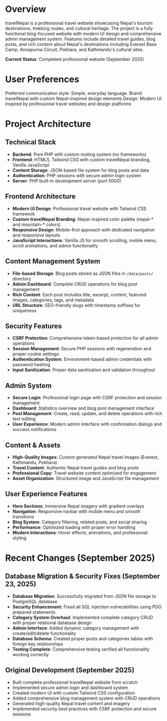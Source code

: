# Overview

travelNepal is a professional travel website showcasing Nepal's tourism destinations, trekking routes, and cultural heritage. The project is a fully functional blog-focused website with modern UI design and comprehensive admin management system. Features include detailed travel guides, blog posts, and rich content about Nepal's destinations including Everest Base Camp, Annapurna Circuit, Pokhara, and Kathmandu's cultural sites.

**Current Status**: Completed professional website (September 2025)

# User Preferences

Preferred communication style: Simple, everyday language.
Brand: travelNepal with custom Nepal-inspired design elements
Design: Modern UI inspired by professional travel websites and design platforms

# Project Architecture

## Technical Stack
- **Backend**: Pure PHP with custom routing system (no frameworks)
- **Frontend**: HTML5, Tailwind CSS with custom travelNepal branding, Vanilla JavaScript
- **Content Storage**: JSON-based file system for blog posts and data
- **Authentication**: PHP sessions with secure admin login system
- **Server**: PHP built-in development server (port 5000)

## Frontend Architecture
- **Modern UI Design**: Professional travel website with Tailwind CSS framework
- **Custom travelNepal Branding**: Nepal-inspired color palette (nepal-* and mountain-* colors)
- **Responsive Design**: Mobile-first approach with dedicated navigation and responsive layouts
- **JavaScript Interactions**: Vanilla JS for smooth scrolling, mobile menu, scroll animations, and admin functionality

## Content Management System
- **File-based Storage**: Blog posts stored as JSON files in `/data/posts/` directory
- **Admin Dashboard**: Complete CRUD operations for blog post management
- **Rich Content**: Each post includes title, excerpt, content, featured images, categories, tags, and metadata
- **URL Structure**: SEO-friendly slugs with timestamp suffixes for uniqueness

## Security Features
- **CSRF Protection**: Comprehensive token-based protection for all admin operations
- **Session Management**: Secure PHP sessions with regeneration and proper cookie settings
- **Authentication System**: Environment-based admin credentials with password hashing
- **Input Sanitization**: Proper data sanitization and validation throughout

## Admin System
- **Secure Login**: Professional login page with CSRF protection and session management
- **Dashboard**: Statistics overview and blog post management interface
- **Post Management**: Create, read, update, and delete operations with rich text editing
- **User Experience**: Modern admin interface with confirmation dialogs and success notifications

## Content & Assets
- **High-Quality Images**: Custom generated Nepal travel images (Everest, Kathmandu, Pokhara)
- **Travel Content**: Authentic Nepal travel guides and blog posts
- **Professional Copy**: Travel website content optimized for engagement
- **Asset Organization**: Structured image and JavaScript file management

## User Experience Features
- **Hero Sections**: Immersive Nepal imagery with gradient overlays
- **Navigation**: Responsive navbar with mobile menu and smooth transitions
- **Blog System**: Category filtering, related posts, and social sharing
- **Performance**: Optimized loading with proper error handling
- **Modern Interactions**: Hover effects, animations, and professional styling

# Recent Changes (September 2025)

## Database Migration & Security Fixes (September 23, 2025)
- **Database Migration**: Successfully migrated from JSON file storage to PostgreSQL database
- **Security Enhancement**: Fixed all SQL injection vulnerabilities using PDO prepared statements
- **Category System Overhaul**: Implemented complete category CRUD with proper relational database design
- **Admin Interface**: Added dynamic category management with create/edit/delete functionality
- **Database Schema**: Created proper posts and categories tables with foreign key relationships
- **Testing Complete**: Comprehensive testing verified all functionality working correctly

## Original Development (September 2025)
- Built complete professional travelNepal website from scratch
- Implemented secure admin login and dashboard system
- Created modern UI with custom Tailwind CSS configuration
- Added comprehensive blog management system with CRUD operations
- Generated high-quality Nepal travel content and imagery
- Implemented security best practices with CSRF protection and secure sessions